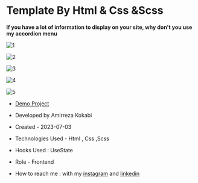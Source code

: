 # Template By Html & Css &Scss 

**If you have a lot of information to display on your site, why don't you use my accordion menu**

![1](https://github.com/amir-ko/Alpa-template/assets/119657835/b0d275be-566d-4447-9b12-21065f046ce3)

![2](https://github.com/amir-ko/Alpa-template/assets/119657835/91fdbda8-0df6-4d8c-97ed-5f1358683079)

![3](https://github.com/amir-ko/Alpa-template/assets/119657835/1b187c23-0201-4043-aea3-05ed6da1f7aa)

![4](https://github.com/amir-ko/Alpa-template/assets/119657835/8889cb17-9287-449c-92b5-caaf85392404)

![5](https://github.com/amir-ko/Alpa-template/assets/119657835/fb316898-752b-4f3a-b914-863b85a6b45b)

- [Demo Project](https://amir-ko.github.io/Alpa-template/)

- Developed by Amirreza Kokabi

- Created - 2023-07-03

- Technologies Used - Html , Css ,Scss

- Hooks Used : UseState 

- Role - Frontend

- How to reach me : with my [instagram](https://instagram.com/amirrezakokabiweb?igshid=NGExMmI2YTkyZg==
) and [linkedin](https://www.linkedin.com/in/amirreza-kokabi-ba7716143/)
